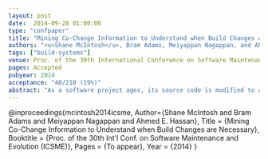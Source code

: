 ```yaml
---
layout: post
date:  2014-09-28 01:00:00
type: "confpaper"
title: "Mining Co-Change Information to Understand when Build Changes are Necessary"
authors: "<u>Shane McIntosh</u>, Bram Adams, Meiyappan Nagappan, and Ahmed E. Hassan"
tags: ["build-systems"]
venue: Proc. of the 30th International Conference on Software Maintenance and Evolution (ICSME)
pages: Accepted
pubyear: 2014
acceptance: "40/210 (19%)"
abstract: "As a software project ages, its source code is modified to add new features, restructure existing ones, and fix defects. These source code changes often induce changes in the build system, i.e., the system that specifies how source code is translated into deliverables. However, since developers are often not familiar with the complex and occasionally archaic technologies used to specify build systems, they may not be able to identify when their source code changes require accompanying build system changes. This can cause build breakages that slow development progress and impact other developers, testers, or even users. In this paper, we mine the source and test code changes that required accompanying build changes in order to better understand this co-change relationship. We build random forest classifiers using language-agnostic and language-specific code change characteristics to explain when code-accompanying build changes are necessary based on historical trends. Case studies of the Mozilla C++ system, the Lucene and Eclipse open source Java systems, and the IBM Jazz proprietary Java system indicate that our classifiers can accurately explain when build co-changes are necessary with an AUC of 0.60-0.88. Unsurprisingly, our highly accurate C++ classifiers (AUC of 0.88) derive much of their explanatory power from indicators of structural change (e.g., was a new source file added?). On the other hand, our Java classifiers are less accurate (AUC of 0.60-0.78) because roughly 75% of Java build co-changes do not coincide with changes to the structure of a system, but rather are instigated by concerns related to release engineering, quality assurance, and general build maintenance."
---
```

@inproceedings{mcintosh2014icsme,
	Author={Shane McIntosh and Bram Adams and Meiyappan Nagappan and Ahmed E. Hassan},
	Title = {Mining Co-Change Information to Understand when Build Changes are Necessary},
	Booktitle = {Proc. of the 30th Int'l Conf. on Software Maintenance and Evolution (ICSME)},
	Pages = {To appear},
	Year = {2014}
}
